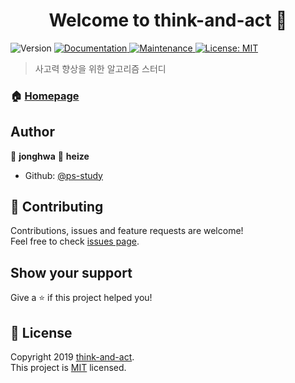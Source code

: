 <h1 align="center">Welcome to think-and-act 👋</h1>
<p>
  <img alt="Version" src="https://img.shields.io/badge/version-0.0.0-blue.svg?cacheSeconds=2592000" />
  <a href="https://github.com/ps-study/thinkAndAct#readme">
    <img alt="Documentation" src="https://img.shields.io/badge/documentation-yes-brightgreen.svg" target="_blank" />
  </a>
  <a href="https://github.com/ps-study/thinkAndAct/graphs/commit-activity">
    <img alt="Maintenance" src="https://img.shields.io/badge/Maintained%3F-yes-green.svg" target="_blank" />
  </a>
  <a href="https://github.com/ps-study/thinkAndAct/blob/master/LICENSE">
    <img alt="License: MIT" src="https://img.shields.io/badge/License-MIT-yellow.svg" target="_blank" />
  </a>
</p>

> 사고력 향상을 위한 알고리즘 스터디

### 🏠 [Homepage](https://github.com/ps-study/thinkAndAct#readme)

## Author

👤 **jonghwa**
👤 **heize**

- Github: [@ps-study](https://github.com/ps-study)

## 🤝 Contributing

Contributions, issues and feature requests are welcome!<br />Feel free to check [issues page](https://github.com/ps-study/thinkAndAct/issues).

## Show your support

Give a ⭐️ if this project helped you!

## 📝 License

Copyright 2019 [think-and-act](https://github.com/ps-study).<br />
This project is [MIT](https://github.com/ps-study/thinkAndAct/blob/master/LICENSE) licensed.
